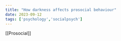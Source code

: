```yaml
---
title: "How darkness affects prosocial behaviour"
date: 2023-09-12
tags: ['psychology','socialpsych']
---
```


[[Prosocial]]
